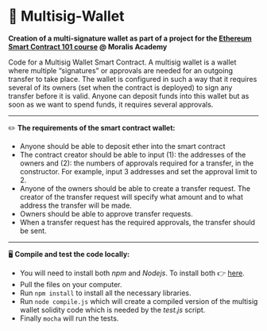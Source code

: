 # :closed_lock_with_key:	 Multisig-Wallet
**Creation of a multi-signature wallet as part of a project for the [Ethereum Smart Contract 101 course](https://academy.moralis.io/courses/ethereum-smart-contract-programming-101) @ Moralis Academy**

Code for a Multisig Wallet Smart Contract. 
A multisig wallet is a wallet where multiple “signatures” or approvals are needed for an outgoing transfer to take place. 
The wallet is configured in such a way that it requires several of its owners (set when the contract is deployed) to sign any transfer before it is valid. Anyone can deposit funds into this wallet but as soon as we want to spend funds, it requires several approvals.

---

✏️ **The requirements of the smart contract wallet:**

- Anyone should be able to deposit ether into the smart contract
- The contract creator should be able to input (1): the addresses of the owners and (2):  the numbers of approvals required for a transfer, in the constructor. For example, input 3 addresses and set the approval limit to 2. 
- Anyone of the owners should be able to create a transfer request. The creator of the transfer request will specify what amount and to what address the transfer will be made.
- Owners should be able to approve transfer requests.
- When a transfer request has the required approvals, the transfer should be sent. 

---

🖥️ **Compile and test the code locally:**

- You will need to install both *npm* and *Nodejs*. To install both :point_right: [here](https://nodejs.org/en/).
- Pull the files on your computer.
- Run `npm install` to install all the necessary libraries.
- Run `node compile.js` which will create a compiled version of the multisig wallet solidity code which is needed by the *test.js* script.
- Finally `mocha` will run the tests.
